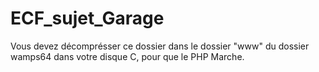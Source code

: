 # ECF_sujet_Garage
Vous devez décomprésser ce dossier dans le dossier "www" du dossier wamps64 dans votre disque C, pour que le PHP Marche.
